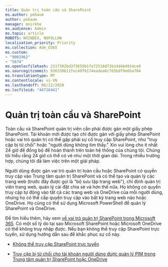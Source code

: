 ```yaml
---
title: Quản trị toàn cầu và SharePoint
ms.author: pebaum
author: pebaum
manager: mnirkhe
ms.audience: Admin
ms.topic: article
ROBOTS: NOINDEX, NOFOLLOW
localization_priority: Priority
ms.collection: Adm_O365
ms.custom:
- "9002962"
- "5674"
ms.openlocfilehash: 231f302bd3f3655b1fe72518d71b14d464914ce0
ms.sourcegitcommit: 936330b11fec49f6174eadea6c765bdf9e6ba784
ms.translationtype: MT
ms.contentlocale: vi-VN
ms.lasthandoff: 06/12/2020
ms.locfileid: "44716441"
---
```

# <a name="global-and-sharepoint-admin"></a>Quản trị toàn cầu và SharePoint

Toàn cầu và SharePoint quản trị viên cần phải được gán một giấy phép SharePoint. Tài khoản mới được tạo chỉ được gán với giấy phép SharePoint hoặc vai trò quản trị có thể gặp phải sự cố truy cập SharePoint, như "truy cập bị từ chối" hoặc "người dùng không tìm thấy." Xin vui lòng cho ít nhất 24 giờ để đồng bộ để hoàn thành trên toàn hệ thống của chúng tôi. Chúng tôi hiểu rằng 24 giờ có thể có vẻ như một thời gian dài. Trong nhiều trường hợp, chúng tôi đã làm việc trên một giải pháp.

Người dùng được gán vai trò quản trị toàn cầu hoặc SharePoint có quyền truy cập vào Trung tâm quản trị SharePoint và có thể tạo và quản lý các trang web (trước đây được gọi là "bộ sưu tập trang web"), chỉ định quản trị viên trang web, quản lý cài đặt chia sẻ và hơn thế nữa. Họ không có quyền truy cập tự động vào tất cả các trang web và OneDrive của mỗi người dùng, nhưng họ có thể cấp quyền truy cập vào bất kỳ trang web nào hoặc OneDrive. Họ cũng có thể sử dụng Microsoft PowerShell để quản lý SharePoint và OneDrive.

Để tìm hiểu thêm, hãy xem [về vai trò quản trị SharePoint trong Microsoft 365](https://docs.microsoft.com/sharepoint/sharepoint-admin-role).
Có một số lý do tại sao Microsoft SharePoint hoặc Microsoft OneDrive có thể không truy nhập được. Nếu bạn không thể truy cập SharePoint trực tuyến, sử dụng hướng dẫn sau để khắc phục sự cố này.

- [Không thể truy cập SharePoint trực tuyến](https://docs.microsoft.com/sharepoint/troubleshoot/sharing-and-permissions/sharepoint-online-inaccessible)

- [Truy cập bị từ chối cho tài khoản người dùng được quản lý PIM trong Trung tâm quản trị SharePoint hoặc OneDrive](https://docs.microsoft.com/sharepoint/troubleshoot/administration/access-denied-to-pim-user-accounts)